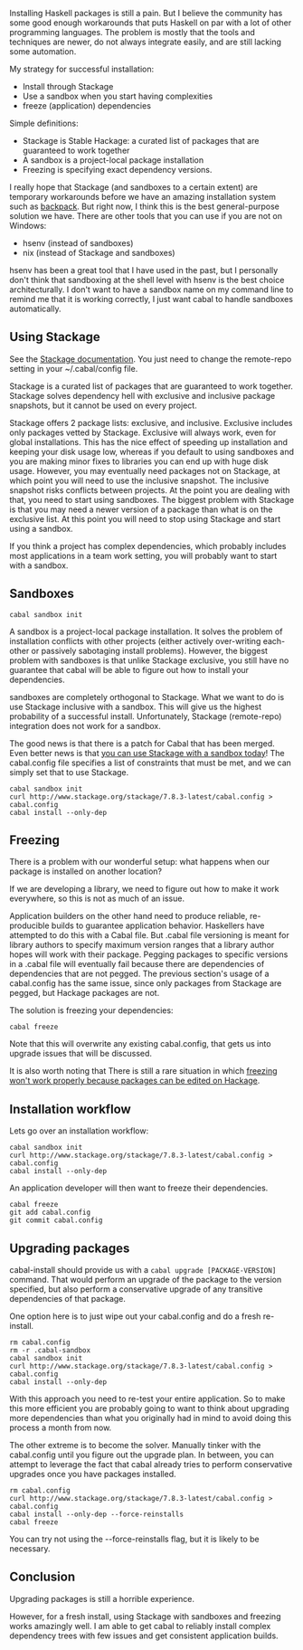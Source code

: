 Installing Haskell packages is still a pain. But I believe the community has some good enough workarounds that puts Haskell on par with a lot of other programming languages.
The problem is mostly that the tools and techniques are newer, do not always integrate easily, and are still lacking some automation.

My strategy for successful installation:

* Install through Stackage
* Use a sandbox when you start having complexities
* freeze (application) dependencies

Simple definitions:

* Stackage is Stable Hackage: a curated list of packages that are guaranteed to work together
* A sandbox is a project-local package installation
* Freezing is specifying exact dependency versions.

I really hope that Stackage (and sandboxes to a certain extent) are temporary workarounds before we have an amazing installation system such as [backpack]().
But right now, I think this is the best general-purpose solution we have. There are other tools that you can use if you are not on Windows:

* hsenv (instead of sandboxes)
* nix (instead of Stackage and sandboxes)

hsenv has been a great tool that I have used in the past, but I personally don't think that sandboxing at the shell level with hsenv is the best choice architecturally.
I don't want to have a sandbox name on my command line to remind me that it is working correctly, I just want cabal to handle sandboxes automatically.


## Using Stackage

See the [Stackage documentation](https://github.com/fpco/stackage/wiki/Preparing-your-system-to-use-Stackage). You just need to change the remote-repo setting in your ~/.cabal/config file.

Stackage is a curated list of packages that are guaranteed to work together.
Stackage solves dependency hell with exclusive and inclusive package snapshots, but it cannot be used on every project.

Stackage offers 2 package lists: exclusive, and inclusive.
Exclusive includes only packages vetted by Stackage.
Exclusive will always work, even for global installations.
This has the nice effect of speeding up installation and keeping your disk usage low, whereas if you default to using sandboxes and you are making minor fixes to libraries you can end up with huge disk usage.
However, you may eventually need packages not on Stackage, at which point you will need to use the inclusive snapshot.
The inclusive snapshot risks conflicts between projects. At the point you are dealing with that, you need to start using sandboxes. 
The biggest problem with Stackage is that you may need a newer version of a package than what is on the exclusive list.
At this point you will need to stop using Stackage and start using a sandbox.

If you think a project has complex dependencies, which probably includes most applications in a team work setting, you will probably want to start with a sandbox.



## Sandboxes

    cabal sandbox init

A sandbox is a project-local package installation.
It solves the problem of installation conflicts with other projects (either actively over-writing each-other or passively sabotaging install problems).
However, the biggest problem with sandboxes is that unlike Stackage exclusive, you still have no guarantee that cabal will be able to figure out how to install your dependencies.

sandboxes are completely orthogonal to Stackage. What we want to do is use Stackage inclusive with a sandbox.
This will give us the highest probability of a successful install.
Unfortunately, Stackage (remote-repo) integration does not work for a sandbox.

The good news is that there is a patch for Cabal that has been merged.
Even better news is that [you can use Stackage with a sandbox today](https://www.fpcomplete.com/blog/2014/10/new-stackage-features#using-stackage-without-changing-your-repo)!
The cabal.config file specifies a list of constraints that must be met, and we can simply set that to use Stackage.


    cabal sandbox init
    curl http://www.stackage.org/stackage/7.8.3-latest/cabal.config > cabal.config
    cabal install --only-dep



## Freezing

There is a problem with our wonderful setup: what happens when our package is installed on another location?

If we are developing a library, we need to figure out how to make it work everywhere, so this is not as much of an issue.

Application builders on the other hand need to produce reliable, re-producible builds to guarantee application behavior.
Haskellers have attempted to do this with a Cabal file.
But .cabal file versioning is meant for library authors to specify maximum version ranges that a library author hopes will work with their package. Pegging packages to specific versions in a .cabal file will eventually fail because there are dependencies of dependencies that are not pegged. The previous section's usage of a cabal.config has the same issue, since only packages from Stackage are pegged, but Hackage packages are not.

The solution is freezing your dependencies:

    cabal freeze

Note that this will overwrite any existing cabal.config, that gets us into upgrade issues that will be discussed.

It is also worth noting that There is still a rare situation in which [freezing won't work properly because packages can be edited on Hackage](http://www.reddit.com/r/haskell/comments/2ma5gw/package_versioning_hackage_or_cabal_issue/).


## Installation workflow

Lets go over an installation workflow:

    cabal sandbox init
    curl http://www.stackage.org/stackage/7.8.3-latest/cabal.config > cabal.config
    cabal install --only-dep

An application developer will then want to freeze their dependencies.

    cabal freeze
    git add cabal.config
    git commit cabal.config


## Upgrading packages

cabal-install should provide us with a `cabal upgrade [PACKAGE-VERSION]` command.
That would perform an upgrade of the package to the version specified, but also perform a conservative upgrade of any transitive dependencies of that package.

One option here is to just wipe out your cabal.config and do a fresh re-install.

    rm cabal.config
    rm -r .cabal-sandbox
    cabal sandbox init
    curl http://www.stackage.org/stackage/7.8.3-latest/cabal.config > cabal.config
    cabal install --only-dep

With this approach you need to re-test your entire application.
So to make this more efficient you are probably going to want to think about upgrading more dependencies than what you originally had in mind to avoid doing this process a month from now.

The other extreme is to become the solver. Manually tinker with the cabal.config until you figure out the upgrade plan.
In between, you can attempt to leverage the fact that cabal already tries to perform conservative upgrades once you have packages installed.

    rm cabal.config
    curl http://www.stackage.org/stackage/7.8.3-latest/cabal.config > cabal.config
    cabal install --only-dep --force-reinstalls
    cabal freeze

You can try not using the --force-reinstalls flag, but it is likely to be necessary.


## Conclusion

Upgrading packages is still a horrible experience.

However, for a fresh install, using Stackage with sandboxes and freezing works amazingly well.
I am able to get cabal to reliably install complex dependency trees with few issues and get consistent application builds.
